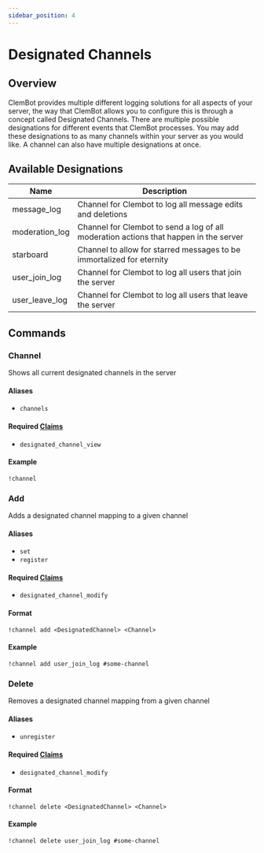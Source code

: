 ```yaml
---
sidebar_position: 4
---
```

# Designated Channels

## Overview
ClemBot provides multiple different logging solutions for all aspects of your server, the way that ClemBot allows you to configure this is through a concept called Designated Channels. There are multiple possible designations for different events that ClemBot processes. You may add these designations to as many channels within your server as you would like. A channel can also have multiple designations at once.

## Available Designations

| Name           | Description                                                                           |
|----------------|---------------------------------------------------------------------------------------|
| message_log    | Channel for Clembot to log all message edits and deletions                            |
| moderation_log | Channel for Clembot to send a log of all moderation actions that happen in the server |
| starboard      | Channel to allow for starred messages to be immortalized for eternity                 |
| user_join_log  | Channel for Clembot to log all users that join the server                             |
| user_leave_log | Channel for Clembot to log all users that leave the server                            |

## Commands

### Channel
Shows all current designated channels in the server

#### Aliases
* `channels`

#### Required [Claims](./Claims.md)
* `designated_channel_view`

#### Example
```
!channel
```

### Add
Adds a designated channel mapping to a given channel

#### Aliases
* `set`
* `register`

#### Required [Claims](./Claims.md)
* `designated_channel_modify`

#### Format
```
!channel add <DesignatedChannel> <Channel>
```
#### Example
```
!channel add user_join_log #some-channel
```

### Delete
Removes a designated channel mapping from a given channel

#### Aliases
* `unregister`

#### Required [Claims](./Claims.md)
* `designated_channel_modify`

#### Format
```
!channel delete <DesignatedChannel> <Channel>
```
#### Example
```
!channel delete user_join_log #some-channel
```